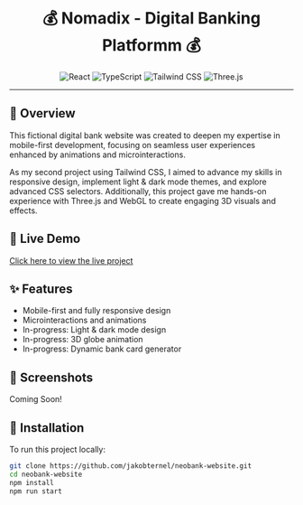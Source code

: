 <h1 align="center">💰 Nomadix - Digital Banking Platformm 💰</h1>

<p align="center">
  <img src="https://img.shields.io/badge/React-61dbfb" alt="React"/>
  <img src="https://img.shields.io/badge/TypeScript-3178C6" alt="TypeScript"/>
  <img src="https://img.shields.io/badge/Tailwind_CSS-38BDF8" alt="Tailwind CSS"/>
  <img src="https://img.shields.io/badge/Three.js-A3E635" alt="Three.js">
</p>

---

## 📌 Overview
This fictional digital bank website was created to deepen my expertise in mobile-first development, focusing on seamless user experiences enhanced by animations and microinteractions.

As my second project using Tailwind CSS, I aimed to advance my skills in responsive design, implement light & dark mode themes, and explore advanced CSS selectors. Additionally, this project gave me hands-on experience with Three.js and WebGL to create engaging 3D visuals and effects.

## 🚀 Live Demo
[Click here to view the live project](https://jakobternel.github.io/neobank-website/)

## ✨ Features
- Mobile-first and fully responsive design
- Microinteractions and animations
- In-progress: Light & dark mode design
- In-progress: 3D globe animation
- In-progress: Dynamic bank card generator

## 📸 Screenshots

Coming Soon!

## 📂 Installation
To run this project locally:

```bash
git clone https://github.com/jakobternel/neobank-website.git
cd neobank-website
npm install
npm run start
```